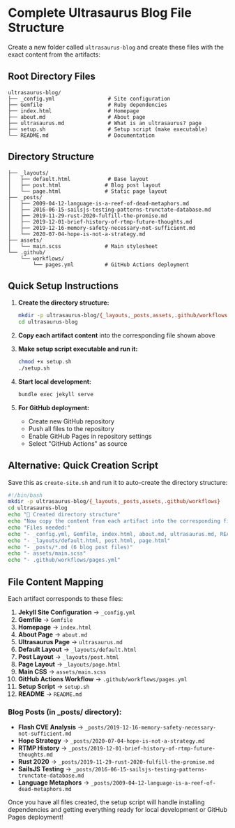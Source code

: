 # Complete Ultrasaurus Blog File Structure

Create a new folder called `ultrasaurus-blog` and create these files with the exact content from the artifacts:

## Root Directory Files

```
ultrasaurus-blog/
├── _config.yml                 # Site configuration
├── Gemfile                     # Ruby dependencies  
├── index.html                  # Homepage
├── about.md                    # About page
├── ultrasaurus.md              # What is an ultrasaurus? page
├── setup.sh                    # Setup script (make executable)
└── README.md                   # Documentation
```

## Directory Structure

```
├── _layouts/
│   ├── default.html            # Base layout
│   ├── post.html              # Blog post layout
│   └── page.html              # Static page layout
├── _posts/
│   ├── 2009-04-12-language-is-a-reef-of-dead-metaphors.md
│   ├── 2016-06-15-sailsjs-testing-patterns-trunctate-database.md
│   ├── 2019-11-29-rust-2020-fulfill-the-promise.md
│   ├── 2019-12-01-brief-history-of-rtmp-future-thoughts.md
│   ├── 2019-12-16-memory-safety-necessary-not-sufficient.md
│   └── 2020-07-04-hope-is-not-a-strategy.md
├── assets/
│   └── main.scss              # Main stylesheet
└── .github/
    └── workflows/
        └── pages.yml          # GitHub Actions deployment
```

## Quick Setup Instructions

1. **Create the directory structure:**
   ```bash
   mkdir -p ultrasaurus-blog/{_layouts,_posts,assets,.github/workflows}
   cd ultrasaurus-blog
   ```

2. **Copy each artifact content** into the corresponding file shown above

3. **Make setup script executable and run it:**
   ```bash
   chmod +x setup.sh
   ./setup.sh
   ```

4. **Start local development:**
   ```bash
   bundle exec jekyll serve
   ```

5. **For GitHub deployment:**
   - Create new GitHub repository
   - Push all files to the repository
   - Enable GitHub Pages in repository settings
   - Select "GitHub Actions" as source

## Alternative: Quick Creation Script

Save this as `create-site.sh` and run it to auto-create the directory structure:

```bash
#!/bin/bash
mkdir -p ultrasaurus-blog/{_layouts,_posts,assets,.github/workflows}
cd ultrasaurus-blog
echo "📁 Created directory structure"
echo "Now copy the content from each artifact into the corresponding files"
echo "Files needed:"
echo "- _config.yml, Gemfile, index.html, about.md, ultrasaurus.md, README.md, setup.sh"
echo "- _layouts/default.html, post.html, page.html"  
echo "- _posts/*.md (6 blog post files)"
echo "- assets/main.scss"
echo "- .github/workflows/pages.yml"
```

## File Content Mapping

Each artifact corresponds to these files:

1. **Jekyll Site Configuration** → `_config.yml`
2. **Gemfile** → `Gemfile`
3. **Homepage** → `index.html`
4. **About Page** → `about.md`
5. **Ultrasaurus Page** → `ultrasaurus.md`
6. **Default Layout** → `_layouts/default.html`
7. **Post Layout** → `_layouts/post.html`
8. **Page Layout** → `_layouts/page.html`
9. **Main CSS** → `assets/main.scss`
10. **GitHub Actions Workflow** → `.github/workflows/pages.yml`
11. **Setup Script** → `setup.sh`
12. **README** → `README.md`

### Blog Posts (in _posts/ directory):
- **Flash CVE Analysis** → `_posts/2019-12-16-memory-safety-necessary-not-sufficient.md`
- **Hope Strategy** → `_posts/2020-07-04-hope-is-not-a-strategy.md`
- **RTMP History** → `_posts/2019-12-01-brief-history-of-rtmp-future-thoughts.md`
- **Rust 2020** → `_posts/2019-11-29-rust-2020-fulfill-the-promise.md`
- **SailsJS Testing** → `_posts/2016-06-15-sailsjs-testing-patterns-trunctate-database.md`
- **Language Metaphors** → `_posts/2009-04-12-language-is-a-reef-of-dead-metaphors.md`

Once you have all files created, the setup script will handle installing dependencies and getting everything ready for local development or GitHub Pages deployment!